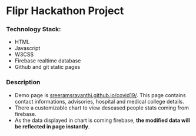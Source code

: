 # Flipr Hackathon Project

### Technology Stack:
* HTML
* Javascript
* W3CSS
* Firebase realtime database
* Github and git static pages

### Description
* Demo page is [sreeramsravanthi.github.io/covid19/](https://sreeramsravanthi.github.io/covid19/). This page contains contact informations, advisories, hospital and medical college details.
* There a customizable chart to view deseased people stats coming from firebase.
* As the data displayed in chart is coming firebase, **the modified data will be reflected in page instantly**.